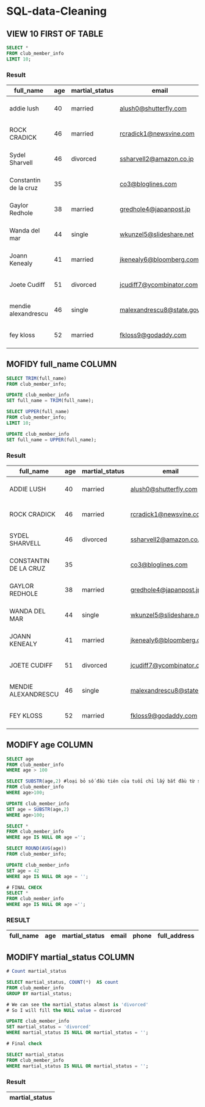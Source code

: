 # SQL-data-Cleaning
## VIEW 10 FIRST OF TABLE
```sql
SELECT *
FROM club_member_info
LIMIT 10;
```
### Result

|full_name|age|martial_status|email|phone|full_address|job_title|membership_date|
|---------|---|--------------|-----|-----|------------|---------|---------------|
|addie lush|40|married|alush0@shutterfly.com|254-389-8708|3226 Eastlawn Pass,Temple,Texas|Assistant Professor|7/31/2013|
|      ROCK CRADICK|46|married|rcradick1@newsvine.com|910-566-2007|4 Harbort Avenue,Fayetteville,North Carolina|Programmer III|5/27/2018|
|Sydel Sharvell|46|divorced|ssharvell2@amazon.co.jp|702-187-8715|4 School Place,Las Vegas,Nevada|Budget/Accounting Analyst I|10/6/2017|
|Constantin de la cruz|35||co3@bloglines.com|402-688-7162|6 Monument Crossing,Omaha,Nebraska|Desktop Support Technician|10/20/2015|
|  Gaylor Redhole|38|married|gredhole4@japanpost.jp|917-394-6001|88 Cherokee Pass,New York City,New York|Legal Assistant|5/29/2019|
|Wanda del mar       |44|single|wkunzel5@slideshare.net|937-467-6942|10864 Buhler Plaza,Hamilton,Ohio|Human Resources Assistant IV|3/24/2015|
|Joann Kenealy|41|married|jkenealy6@bloomberg.com|513-726-9885|733 Hagan Parkway,Cincinnati,Ohio|Accountant IV|4/17/2013|
|   Joete Cudiff|51|divorced|jcudiff7@ycombinator.com|616-617-0965|975 Dwight Plaza,Grand Rapids,Michigan|Research Nurse|11/16/2014|
|mendie alexandrescu|46|single|malexandrescu8@state.gov|504-918-4753|34 Delladonna Terrace,New Orleans,Louisiana|Systems Administrator III|3/12/1921|
| fey kloss|52|married|fkloss9@godaddy.com|808-177-0318|8976 Jackson Park,Honolulu,Hawaii|Chemical Engineer|11/5/2014|

## MOFIDY full_name COLUMN
```sql
SELECT TRIM(full_name)
FROM club_member_info;

UPDATE club_member_info
SET full_name = TRIM(full_name);

SELECT UPPER(full_name)
FROM club_member_info;
LIMIT 10;

UPDATE club_member_info
SET full_name = UPPER(full_name);
```
### Result

|full_name|age|martial_status|email|phone|full_address|job_title|membership_date|
|---------|---|--------------|-----|-----|------------|---------|---------------|
|ADDIE LUSH|40|married|alush0@shutterfly.com|254-389-8708|3226 Eastlawn Pass,Temple,Texas|Assistant Professor|7/31/2013|
|ROCK CRADICK|46|married|rcradick1@newsvine.com|910-566-2007|4 Harbort Avenue,Fayetteville,North Carolina|Programmer III|5/27/2018|
|SYDEL SHARVELL|46|divorced|ssharvell2@amazon.co.jp|702-187-8715|4 School Place,Las Vegas,Nevada|Budget/Accounting Analyst I|10/6/2017|
|CONSTANTIN DE LA CRUZ|35||co3@bloglines.com|402-688-7162|6 Monument Crossing,Omaha,Nebraska|Desktop Support Technician|10/20/2015|
|GAYLOR REDHOLE|38|married|gredhole4@japanpost.jp|917-394-6001|88 Cherokee Pass,New York City,New York|Legal Assistant|5/29/2019|
|WANDA DEL MAR|44|single|wkunzel5@slideshare.net|937-467-6942|10864 Buhler Plaza,Hamilton,Ohio|Human Resources Assistant IV|3/24/2015|
|JOANN KENEALY|41|married|jkenealy6@bloomberg.com|513-726-9885|733 Hagan Parkway,Cincinnati,Ohio|Accountant IV|4/17/2013|
|JOETE CUDIFF|51|divorced|jcudiff7@ycombinator.com|616-617-0965|975 Dwight Plaza,Grand Rapids,Michigan|Research Nurse|11/16/2014|
|MENDIE ALEXANDRESCU|46|single|malexandrescu8@state.gov|504-918-4753|34 Delladonna Terrace,New Orleans,Louisiana|Systems Administrator III|3/12/1921|
|FEY KLOSS|52|married|fkloss9@godaddy.com|808-177-0318|8976 Jackson Park,Honolulu,Hawaii|Chemical Engineer|11/5/2014|

## MODIFY age COLUMN
```sql
SELECT age
FROM club_member_info
WHERE age > 100 

SELECT SUBSTR(age,2) #loại bỏ số đầu tiên của tuổi chỉ lấy bắt đầu từ số thứ 2
FROM club_member_info
WHERE age>100;

UPDATE club_member_info
SET age = SUBSTR(age,2)
WHERE age>100;

SELECT *
FROM club_member_info
WHERE age IS NULL OR age ='';

SELECT ROUND(AVG(age))
FROM club_member_info;

UPDATE club_member_info
SET age = 42
WHERE age IS NULL OR age = '';

# FINAL CHECK
SELECT *
FROM club_member_info
WHERE age IS NULL OR age ='';

```

### RESULT

|full_name|age|martial_status|email|phone|full_address|job_title|membership_date|
|---------|---|--------------|-----|-----|------------|---------|---------------|

## MODIFY martial_status COLUMN
```sql
# Count martial_status

SELECT martial_status, COUNT(*)  AS count
FROM club_member_info
GROUP BY martial_status;

# We can see the martial_status almost is 'divorced'
# So I will fill the NULL value = divorced

UPDATE club_member_info
SET martial_status = 'divorced'
WHERE martial_status IS NULL OR martial_status = '';

# Final check

SELECT martial_status
FROM club_member_info
WHERE martial_status IS NULL OR martial_status = '';

```
### Result 

|martial_status|
|--------------|






